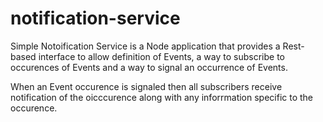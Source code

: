 notification-service
====================
Simple Notoification Service is a Node application that provides a Rest-based interface to allow definition of Events,
a way to subscribe to occurences of Events and a way to signal an occurrence of Events.

When an Event occurence is signaled then all subscribers receive notification of the oicccurence along with any inforrmation specific to the occurence.
